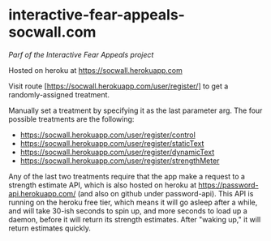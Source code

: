 # interactive-fear-appeals-socwall.com

_Parf of the Interactive Fear Appeals project_

Hosted on heroku at https://socwall.herokuapp.com

Visit route [https://socwall.herokuapp.com/user/register/] to get a randomly-assigned treatment.

Manually set a treatment by specifying it as the last parameter arg. The four possible treatments are the following:

* https://socwall.herokuapp.com/user/register/control
* https://socwall.herokuapp.com/user/register/staticText
* https://socwall.herokuapp.com/user/register/dynamicText
* https://socwall.herokuapp.com/user/register/strengthMeter

Any of the last two treatments require that the app make a request to a strength estimate API, which is also
hosted on heroku at https://password-api.herokuapp.com/ (and also on github under password-api). This API
is running on the heroku free tier, which means it will go asleep after a while, and will take 30-ish seconds 
to spin up, and more seconds to load up a daemon, before it will return its strength estimates. After "waking up,"
it will return estimates quickly.
